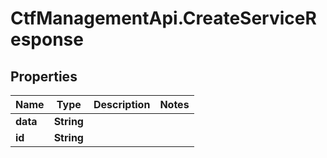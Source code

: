 # CtfManagementApi.CreateServiceResponse

## Properties
Name | Type | Description | Notes
------------ | ------------- | ------------- | -------------
**data** | **String** |  | 
**id** | **String** |  | 
